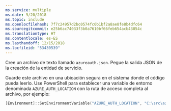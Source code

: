 ```yaml
---
ms.service: multiple
ms.date: 9/20/2018
ms.topic: include
ms.openlocfilehash: 7f7c24957d2bc0574fc0b1bf2a8ae8fe8b4dfc64
ms.sourcegitcommit: e25b6ac74033f3b0a7610bf66feb654acb43054c
ms.translationtype: HT
ms.contentlocale: es-ES
ms.lasthandoff: 12/15/2018
ms.locfileid: "53430539"
---
```

Cree un archivo de texto llamado `azureauth.json`. Pegue la salida JSON de la creación de la entidad de servicio.

Guarde este archivo en una ubicación segura en el sistema donde el código pueda leerlo. Use PowerShell para establecer una variable de entorno denominada `AZURE_AUTH_LOCATION` con la ruta de acceso completa al archivo, por ejemplo:

```powershell
[Environment]::SetEnvironmentVariable("AZURE_AUTH_LOCATION", "C:\src\azureauth.json", "User")
```
